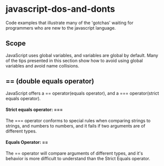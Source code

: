 javascript-dos-and-donts
========================

Code examples that illustrate many of the 'gotchas' waiting for programmers who are new to the javascript language.

Scope
-----

JavaScript uses global variables, and variables are global by default.  Many of the tips presented in this section show how to avoid using global variables and avoid name collisions.

== (double equals operator)
---------------------------

JavaScript offers a == operator(equals operator), and a === operator(strict equals operator).

#### Strict equals operator: === 
The === operator conforms to special rules when comparing strings to strings, and numbers to numbers, and it fails if two arguments are of different types. 

#### Equals Operator: ==
The == operator will compare arguments of different types, and it's behavior is more difficult to understand than the Strict Equals operator.
